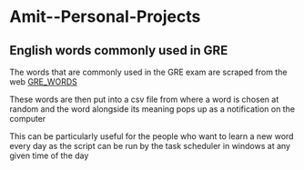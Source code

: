 # Amit--Personal-Projects

## English words commonly used in GRE 

The words that are commonly used in the GRE exam are scraped from the web
[GRE_WORDS](https://www.graduateshotline.com/gre-word-list.html)

These words are then put into a csv file from where a word is chosen at random and the word alongside its meaning pops up as a notification on the computer

This can be particularly useful for the people who want to learn a new word every day as the script can be run by the task scheduler in windows at any given time of the day
